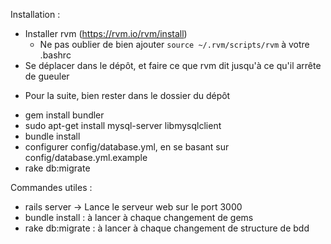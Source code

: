Installation :
- Installer rvm (https://rvm.io/rvm/install)
  - Ne pas oublier de bien ajouter `source ~/.rvm/scripts/rvm` à votre .bashrc
- Se déplacer dans le dépôt, et faire ce que rvm dit jusqu'à ce qu'il arrête de gueuler
* Pour la suite, bien rester dans le dossier du dépôt
- gem install bundler
- sudo apt-get install mysql-server libmysqlclient
- bundle install
- configurer config/database.yml, en se basant sur config/database.yml.example
- rake db:migrate


Commandes utiles :

- rails server -> Lance le serveur web sur le port 3000
- bundle install : à lancer à chaque changement de gems
- rake db:migrate : à lancer à chaque changement de structure de bdd
